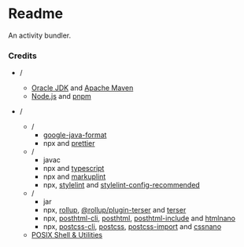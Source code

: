 # Readme
An activity bundler.

### Credits

- /
  - [Oracle JDK](https://www.oracle.com/java/technologies/downloads) and [Apache Maven](https://github.com/apache/maven)
  - [Node.js](https://github.com/nodejs/node) and [pnpm](https://github.com/pnpm/pnpm)

- /
  - /
    - [google-java-format](https://github.com/google/google-java-format)
    - npx and [prettier](https://github.com/prettier/prettier)
  - /
    - javac
    - npx and [typescript](https://github.com/microsoft/TypeScript)
    - npx and [markuplint](https://github.com/markuplint/markuplint)
    - npx, [stylelint](https://github.com/stylelint/stylelint) and [stylelint-config-recommended](https://github.com/stylelint/stylelint-config-recommended)
  - /
    - jar
    - npx, [rollup](https://github.com/rollup/rollup), [@rollup/plugin-terser](https://github.com/rollup/plugins/tree/master/packages/terser) and [terser](https://github.com/terser/terser)
    - npx, [posthtml-cli](https://github.com/posthtml/posthtml-cli), [posthtml](https://github.com/posthtml/posthtml), [posthtml-include](https://github.com/posthtml/posthtml-include) and [htmlnano](https://github.com/posthtml/htmlnano)
    - npx, [postcss-cli](https://github.com/postcss/postcss-cli), [postcss](https://github.com/postcss/postcss), [postcss-import](https://github.com/postcss/postcss-import) and [cssnano](https://github.com/cssnano/cssnano)
  - [POSIX Shell & Utilities](https://pubs.opengroup.org/onlinepubs/9799919799)

